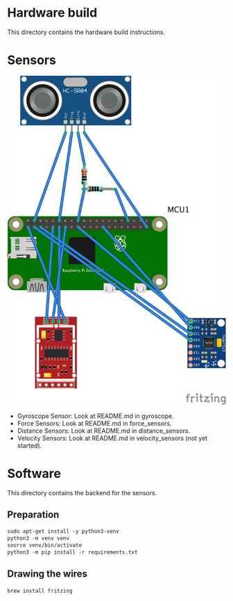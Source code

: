 # Hardware build
This directory contains the hardware build instructions.


# Sensors
![Wiring](hangboard_wiring.png)

+ Gyroscope Sensor: Look at README.md in gyroscope.
+ Force Sensors: Look at README.md in force_sensors.
+ Distance Sensors: Look at README.md in distance_sensors.
+ Velocity Sensors: Look at README.md in velocity_sensors (not yet started).

# Software
This directory contains the backend for the sensors.

## Preparation
```
sudo apt-get install -y python3-venv
python3 -m venv venv
source venv/bin/activate
python3 -m pip install -r requirements.txt
```

## Drawing the wires
```brew install fritzing```